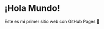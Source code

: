 <!DOCTYPE html>
<html lang="es">
<head>
  <meta charset="UTF-8">
  <meta name="viewport" content="width=device-width, initial-scale=1.0">
  <title>Hola Mundo</title>
</head>
<body>
  <h1>¡Hola Mundo!</h1>
  <p>Este es mi primer sitio web con GitHub Pages 🚀</p>
</body>
</html>
